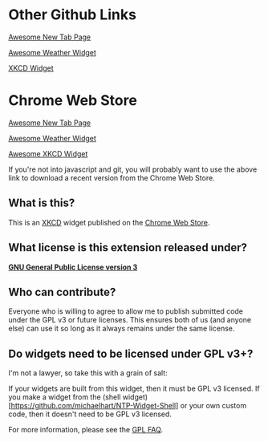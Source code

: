 Other Github Links
==================
[Awesome New Tab Page](https://github.com/michaelhart/Awesome-New-Tab-Page)

[Awesome Weather Widget](https://github.com/michaelhart/Awesome-Weather-Widget)

[XKCD Widget](https://github.com/michaelhart/Awesome-XKCD-Widget)

Chrome Web Store
================
[Awesome New Tab Page](https://chrome.google.com/webstore/detail/mgmiemnjjchgkmgbeljfocdjjnpjnmcg)

[Awesome Weather Widget](https://chrome.google.com/webstore/detail/goeepbfnllchoihkoiecpkkekbpfiboc)

[Awesome XKCD Widget](https://chrome.google.com/webstore/detail/bigeakmkgpgffiojjihhjlggonmomacp)

If you're not into javascript and git, you will probably want to use the above link to download a recent version from the Chrome Web Store.

What is this?
-------------
This is an [XKCD](http://xkcd.com/) widget published on the [Chrome Web Store](https://chrome.google.com/webstore).

What license is this extension released under?
----------------------------------------------
__[GNU General Public License version 3](https://www.gnu.org/licenses/gpl-3.0.txt)__

Who can contribute?
-------------------
Everyone who is willing to agree to allow me to publish submitted code under the GPL v3 or future licenses. This ensures both of us (and anyone else) can use it so long as it always remains under the same license.

Do widgets need to be licensed under GPL v3+?
---------------------------------------------
I'm not a lawyer, so take this with a grain of salt:

If your widgets are built from this widget, then it must be GPL v3 licensed. If you make a widget from the (shell widget)[https://github.com/michaelhart/NTP-Widget-Shell] or your own custom code, then it doesn't need to be GPL v3 licensed.

For more information, please see the [GPL FAQ](http://www.gnu.org/licenses/gpl-faq.html).